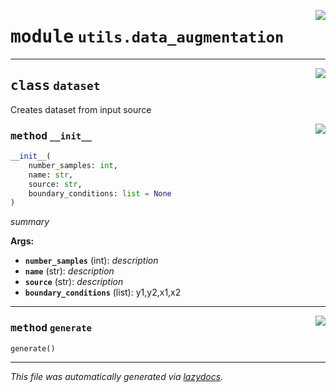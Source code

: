 <!-- markdownlint-disable -->

<a href="../utils/data_augmentation.py#L0"><img align="right" style="float:right;" src="https://img.shields.io/badge/-source-cccccc?style=flat-square"></a>

# <kbd>module</kbd> `utils.data_augmentation`






---

<a href="../utils/data_augmentation.py#L15"><img align="right" style="float:right;" src="https://img.shields.io/badge/-source-cccccc?style=flat-square"></a>

## <kbd>class</kbd> `dataset`
Creates dataset from input source  



<a href="../utils/data_augmentation.py#L18"><img align="right" style="float:right;" src="https://img.shields.io/badge/-source-cccccc?style=flat-square"></a>

### <kbd>method</kbd> `__init__`

```python
__init__(
    number_samples: int,
    name: str,
    source: str,
    boundary_conditions: list = None
)
```

_summary_ 



**Args:**
 
 - <b>`number_samples`</b> (int):  _description_ 
 - <b>`name`</b> (str):  _description_ 
 - <b>`source`</b> (str):  _description_ 
 - <b>`boundary_conditions`</b> (list):  y1,y2,x1,x2 




---

<a href="../utils/data_augmentation.py#L35"><img align="right" style="float:right;" src="https://img.shields.io/badge/-source-cccccc?style=flat-square"></a>

### <kbd>method</kbd> `generate`

```python
generate()
```








---

_This file was automatically generated via [lazydocs](https://github.com/ml-tooling/lazydocs)._
